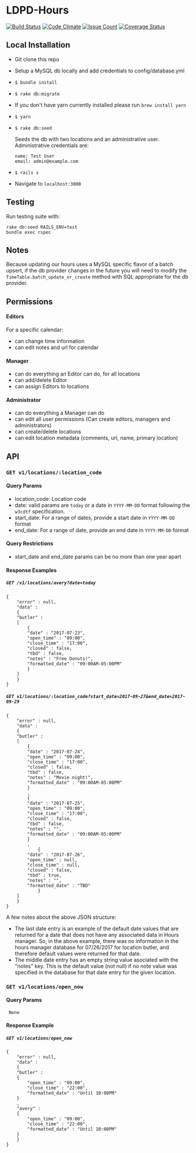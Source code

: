 # LDPD-Hours

[![Build Status](https://travis-ci.org/cul/ldpd-hours.svg?branch=master)](https://travis-ci.org/cul/ldpd-hours)
[![Code Climate](https://codeclimate.com/github/cul/ldpd-hours/badges/gpa.svg)](https://codeclimate.com/github/cul/ldpd-hours)
[![Issue Count](https://codeclimate.com/github/cul/ldpd-hours/badges/issue_count.svg)](https://codeclimate.com/github/cul/ldpd-hours)
[![Coverage Status](https://coveralls.io/repos/github/cul/ldpd-hours/badge.svg?branch=display_hours)](https://coveralls.io/github/cul/ldpd-hours?branch=display_hours)

## Local Installation

- Git clone this repo
- Setup a MySQL db locally and add credentials to config/database.yml
- `$ bundle install`
- `$ rake db:migrate`
- If you don't have yarn currently installed please run `brew install yarn`
- `$ yarn`
- `$ rake db:seed`

   Seeds the db with two locations and an administrative user. Administrative credentials are:
   ```
   name: Test User
   email: admin@example.com
   ```
- `$ rails s`
- Navigate to `localhost:3000`


## Testing

Run testing suite with:

```
rake db:seed RAILS_ENV=test
bundle exec rspec
```

## Notes

Because updating our hours uses a MySQL specific flavor of a batch upsert, if the db provider changes in the future you will need to modify the `TimeTable.batch_update_or_create` method with SQL appropriate for the db provider.

## Permissions
#### Editors
  For a specific calendar:
  - can change time information
  - can edit notes and url for calendar

#### Manager
- can do everything an Editor can do, for all locations
- can add/delete Editor
- can assign Editors to locations

#### Administrator
- can do everything a Manager can do
- can edit all user permissions (Can create editors, managers and administrators)
- can create/delete locations
- can edit location metadata (comments, url, name, primary location)

## API
### `GET v1/locations/:location_code`
#### Query Params
 - location_code: Location code
 - date: valid params are `today` or a date in `YYYY-MM-DD` format following the `w3cdtf` specification.
 - start_date: For a range of dates, provide a start date in `YYYY-MM-DD` format
 - end_date: For a range of date, provide an end date in `YYYY-MM-DD` format
#### Query Restrictions
 - start_date and end_date params can be no more than one year apart

#### Response Examples
##### `GET /v1/locations/avery?date=today`
```
{
    "error" : null,
    "data" :
    {
	"butler" : 
	[
	    {
		"date" : "2017-07-23",
		"open_time" : "09:00",
		"close_time" : "17:00",
		"closed" : false,
		"tbd" : false,
		"notes" : "Free Donuts!",
		"formatted_date" : "09:00AM-05:00PM"
	    }
	]
    }
}
```

##### `GET v1/locations/:location_code?start_date=2017-09-27&end_date=2017-09-29`

```
{
    "error" : null,
    "data" :
    {
	"butler" : 
	[
	    {
		"date" : "2017-07-24",
		"open_time" : "09:00",
		"close_time" : "17:00",
		"closed" : false,
		"tbd" : false,
		"notes" : "Movie night!",
		"formatted_date" : "09:00AM-05:00PM"
	    }
	    ,
	    {
		"date" : "2017-07-25",
		"open_time" : "09:00",
		"close_time" : "17:00",
		"closed" : false,
		"tbd" : false,
		"notes" : "",
		"formatted_date" : "09:00AM-05:00PM"
	    }
	    ,
            {
		"date" : "2017-07-26",
		"open_time" : null,
		"close_time" : null,
		"closed" : false,
		"tbd" : true,
		"notes" : "",
		"formatted_date" : "TBD"
            }
	]
    }
}
```

A few notes about the above JSON structure:

- The last date entry is an example of the default date values that are returned for a date that does not have any associated data in Hours manager. So, in the above example, there was no information in the hours manager database for 07/26/2017 for location butler, and therefore default values were returned for that date.
- The middle date entry has an empty string value asociated with the "notes" key. This is the default value (not null) if no note value was specified in the database for that date entry for the given location.

### `GET v1/locations/open_now`
#### Query Params
     None
#### Response Example
##### `GET v1/locations/open_now`
```
{
    "error" : null,
    "data" :
    {
	"butler" : 
	{
	    "open_time" : "09:00",
	    "close_time" : "22:00",
	    "formatted_date" : "Until 10:00PM"
	}
	,
	"avery" : 
	{
	    "open_time" : "09:00",
	    "close_time" : "22:00",
	    "formatted_date" : "Until 10:00PM"
	}
    }
}
```
